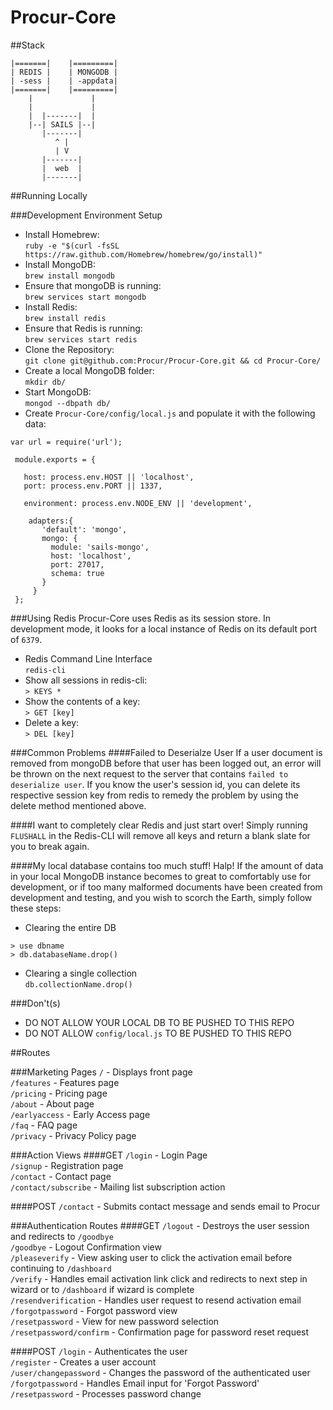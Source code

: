 # Procur-Core
##Stack
```
|=======|    |=========|
| REDIS |    | MONGODB |
| -sess |    | -appdata|
|=======|    |=========|
    |             |
    |             |
    |  |-------|  |
    |--| SAILS |--|
       |-------|
          ^ |
          | V
       |-------|
       |  web  |
       |-------|
```
##Running Locally  

###Development Environment Setup
* Install Homebrew:  
`ruby -e "$(curl -fsSL https://raw.github.com/Homebrew/homebrew/go/install)"`  
* Install MongoDB:  
`brew install mongodb`  
* Ensure that mongoDB is running:  
`brew services start mongodb`  
* Install Redis:  
`brew install redis`  
* Ensure that Redis is running:  
`brew services start redis`
* Clone the Repository:  
`git clone git@github.com:Procur/Procur-Core.git && cd Procur-Core/`  
* Create a local MongoDB folder:  
`mkdir db/`  
* Start MongoDB:  
`mongod --dbpath db/`  
* Create `Procur-Core/config/local.js` and populate it with the following data:
```
var url = require('url');
 
 module.exports = {
 
   host: process.env.HOST || 'localhost',
   port: process.env.PORT || 1337,
 
   environment: process.env.NODE_ENV || 'development',
 
    adapters:{
       'default': 'mongo',
       mongo: {
         module: 'sails-mongo',
         host: 'localhost',
         port: 27017,
         schema: true
       }
     }
 };
```

###Using Redis
Procur-Core uses Redis as its session store. In development mode, it looks for a local instance of Redis on its default port of `6379`.  
* Redis Command Line Interface  
`redis-cli`  
* Show all sessions in redis-cli:  
`> KEYS *`  
* Show the contents of a key:  
`> GET [key]`  
* Delete a key:  
`> DEL [key]`

###Common Problems
####Failed to Deserialze User
If a user document is removed from mongoDB before that user has been logged out, an error will be thrown on the next request to the server that contains `failed to deserialize user`. If you know the user's session id, you can delete its respective session key from redis to remedy the problem by using the delete method mentioned above.

####I want to completely clear Redis and just start over!
Simply running `FLUSHALL` in the Redis-CLI will remove all keys and return a blank slate for you to break again.

####My local database contains too much stuff! Halp!
If the amount of data in your local MongoDB instance becomes to great to comfortably use for development, or if too many malformed documents have been created from development and testing, and you wish to scorch the Earth, simply follow these steps:  
* Clearing the entire DB  
```
> use dbname
> db.databaseName.drop()
```
* Clearing a single collection  
`db.collectionName.drop()`

###Don't(s)
* DO NOT ALLOW YOUR LOCAL DB TO BE PUSHED TO THIS REPO
* DO NOT ALLOW `config/local.js` TO BE PUSHED TO THIS REPO

##Routes

###Marketing Pages
`/` - Displays front page  
`/features` - Features page  
`/pricing` - Pricing page  
`/about` - About page  
`/earlyaccess` - Early Access page  
`/faq` - FAQ page  
`/privacy` - Privacy Policy page  


###Action Views
####GET
`/login` - Login Page  
`/signup` - Registration page  
`/contact` - Contact page  
`/contact/subscribe` - Mailing list subscription action  

####POST
`/contact` - Submits contact message and sends email to Procur  

###Authentication Routes
####GET
`/logout` - Destroys the user session and redirects to `/goodbye`  
`/goodbye` - Logout Confirmation view  
`/pleaseverify` - View asking user to click the activation email before continuing to `/dashboard`  
`/verify` - Handles email activation link click and redirects to next step in wizard or to `/dashboard` if wizard is complete  
`/resendverification` - Handles user request to resend activation email  
`/forgotpassword` - Forgot password view  
`/resetpassword` - View for new password selection  
`/resetpassword/confirm` - Confirmation page for password reset request  

####POST
`/login` - Authenticates the user  
`/register` - Creates a user account  
`/user/changepassword` - Changes the password of the authenticated user  
`/forgotpassword` - Handles Email input for 'Forgot Password'  
`/resetpassword` - Processes password change  